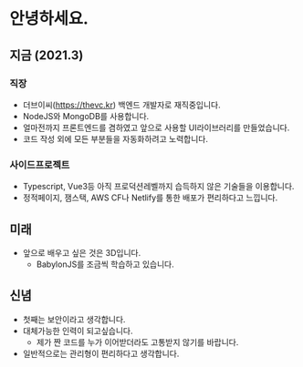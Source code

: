 # 안녕하세요.

## 지금 (2021.3)
### 직장
- 더브이씨(https://thevc.kr) 백엔드 개발자로 재직중입니다.
- NodeJS와 MongoDB를 사용합니다.
- 얼마전까지 프론트엔드를 겸하였고 앞으로 사용할 UI라이브러리를 만들었습니다.
- 코드 작성 외에 모든 부분들을 자동화하려고 노력합니다.

### 사이드프로젝트
- Typescript, Vue3등 아직 프로덕션레벨까지 습득하지 않은 기술들을 이용합니다.
- 정적페이지, 잼스택, AWS CF나 Netlify를 통한 배포가 편리하다고 느낍니다.

## 미래
- 앞으로 배우고 싶은 것은 3D입니다.
  - BabylonJS를 조금씩 학습하고 있습니다.

## 신념
- 첫째는 보안이라고 생각합니다.
- 대체가능한 인력이 되고싶습니다.
  - 제가 짠 코드를 누가 이어받더라도 고통받지 않기를 바랍니다.
- 일반적으로는 관리형이 편리하다고 생각합니다.

